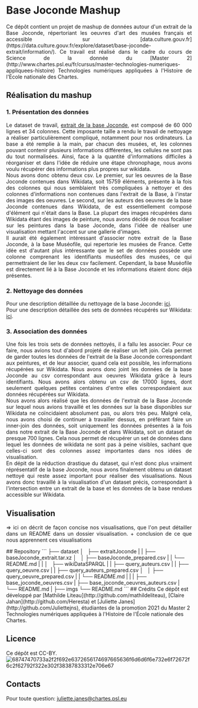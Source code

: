 # Base Joconde Mashup
<div align="justify">
Ce dépôt contient un projet de mashup de données autour d'un extrait de la Base Joconde, répertoriant les oeuvres d'art des musées français et accessible sur
[data.culture.gouv.fr](https://data.culture.gouv.fr/explore/dataset/base-joconde-extrait/information/). Ce travail est réalisé dans le cadre du cours de Science de la donnée du [Master 2](http://www.chartes.psl.eu/fr/cursus/master-technologies-numeriques-appliquees-histoire) Technologies numériques appliquées à l'Histoire de l'École nationale des Chartes.

## Réalisation du mashup
### 1. Présentation des données
Le dataset de travail, [extrait de la base Joconde](https://github.com/Juliettejns/baseJocondeMashup/tree/main/dataset/extraitJoconde/base-joconde-extrait.tar.xz), est composé de 60 000 lignes et 34 colonnes. Cette imposante taille a rendu le travail de nettoyage a réaliser particulièrement compliqué, notamment pour nos ordinateurs. La base a été remplie à la main, par chacun des musées, et, les colonnes pouvant contenir plusieurs informations différentes, les cellules ne sont pas du tout normalisées. Ainsi, face à la quantité d'informations difficiles à réorganiser et dans l'idée de réduire une étape chronophage, nous avons voulu récupérer des informations plus propres sur wikidata. </br>
Nous avons donc obtenu deux csv. Le premier, sur les oeuvres de la Base Joconde contenues dans Wikidata, soit 15759 éléments, présente à la fois des colonnes qui nous semblaient très compliquées à nettoyer et des colonnes d'informations non contenues dans l'extrait de la Base, à l'instar des images des oeuvres. Le second, sur les auteurs des oeuvres de la base Joconde contenues dans Wikidata, de  est essentiellement composé d'élément qui n'était dans la Base. La plupart des images récupérées dans Wikidata étant des images de peinture, nous avons décidé de nous focaliser sur les peintures dans la base Joconde, dans l'idée de réaliser une visualisation mettant l'accent sur une gallerie d'images. </br>
Il aurait été également intéressant d'associer notre extrait de la Base Joconde, à la base Muséofile, qui repertorie les musées de France. Cette idée est d'autant plus intéressante que le set de données possède une colonne comprenant les identifiants muséofiles des musées, ce qui permettraient de lier les deux csv facilement. Cependant, la base Muséofile est directement lié à la Base Joconde et les informations étaient donc déjà présentes.
### 2. Nettoyage des données
Pour une description détaillée du nettoyage de la base Joconde: [ici](https://github.com/Juliettejns/baseJocondeMashup/tree/main/dataset/extraitJoconde/README.md).</br>
Pour une description détaillée des sets de données récupérés sur Wikidata: [ici](https://github.com/Juliettejns/baseJocondeMashup/tree/main/dataset/wikidataSPARQLRequests/README.md).</br>
### 3. Association des données
Une fois les trois sets de données nettoyés, il a fallu les associer. Pour ce faire, nous avions tout d'abord projeté de réaliser un left join. Cela permet de garder toutes les données de l'extrait de la Base Joconde correspondant aux peintures, et de leur associer, quand cela est possible, les informations récupérées sur Wikidata. Nous avons donc joint les données de la base Joconde au csv correspondant aux oeuvres Wikidata grâce à leurs identifiants. Nous avons alors obtenu un csv de 17000 lignes, dont seulement quelques petites centaines d'entre elles correspondaient aux données récupérées sur Wikidata. </br>
Nous avons alors réalisé que les données de l'extrait de la Base Joconde sur lequel nous avions travaillé et les données sur la base disponibles sur Wikidata ne coïncidaient absolument pas, ou alors très peu. Malgré cela, nous avons choisi de continuer à travailler dessus, en préférant faire un inner-join des données, soit uniquement les données présentes à la fois dans notre extrait de la Base Joconde et dans Wikidata, soit un dataset de presque 700 lignes. Cela nous permet de récupérer un set de données dans lequel les données de wikidata ne sont pas à peine visibles, sachant que celles-ci sont des colonnes assez importantes dans nos idées de visualisation. </br>
En dépit de la réduction drastique du dataset, qui n'est donc plus vraiment réprésentatif de la base Joconde, nous avons finalement obtenu un dataset nettoyé qui reste assez important pour réaliser des visualisations. Nous avons donc travaillé à la visualisation d'un dataset précis, correspondant à l'intersection entre un extrait de la base et les données de la base rendues accessible sur Wikidata. 

## Visualisation
=> ici on décrit de façon concise nos visualisations, que l'on peut détailler dans un README dans un dossier visualisation. + conclusion de ce que nous apprennent ces visualisations
</div>
## Repository
```
├── dataset
│     ├── extraitJoconde
|     |    ├── baseJoconde_extrait.tar.xz
│     │    ├── baseJoconde_prepared.csv 
|     |    └── README.md
|     |
│     ├── wikiDataSPARQL
|     |    ├── query_auteurs.csv
|     |    ├── query_oeuvre.csv
|     |    ├── query_auteurs_prepared.csv
│     │    ├── query_oeuvre_prepared.csv
|     |    └── README.md
|     |
|     ├── base_joconde_oeuvres.csv
|     ├── base_joconde_oeuvres_auteurs.csv
|     └── README.md
|
├── imgs
└── README.md
```
## Crédits
Ce dépôt est développé par [Mathilde Liteau](http://github.com/mathildeliteau), [Claire Jahan](http://github.com/Heresta) et [Juliette Janes](http://github.com/Juliettejns), étudiantes de la promotion 2021 du Master 2 Technologies numériques appliquées à l'Histoire de l'École nationale des Chartes.

## Licence
Ce dépôt est CC-BY.</br>
![68747470733a2f2f692e6372656174697665636f6d6d6f6e732e6f72672f6c2f62792f322e302f38387833312e706e67](https://user-images.githubusercontent.com/56683417/115525743-a78d2400-a28f-11eb-8e45-4b6e3265a527.png)

## Contacts
Pour toute question: juliette.janes@chartes.psl.eu 
